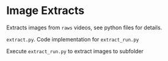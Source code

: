 # Image Extracts

Extracts images from ``raws`` videos, see python files for details.

`extract.py`. Code implementation for `extract_run.py`

Execute `extract_run.py` to extract images to subfolder
